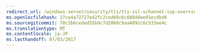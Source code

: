 ```yaml
---
redirect_url: /windows-server/security/tls/tls-ssl-schannel-ssp-overview.md
ms.openlocfilehash: 17ce4a72727e42fc2ced60c6c688d4ee91ecdbd6
ms.sourcegitcommit: 70c1b6cedad55b9c7d2068c9aa4891c6c533ee4c
ms.translationtype: MT
ms.contentlocale: ja-JP
ms.lasthandoff: 07/03/2017
---
```

